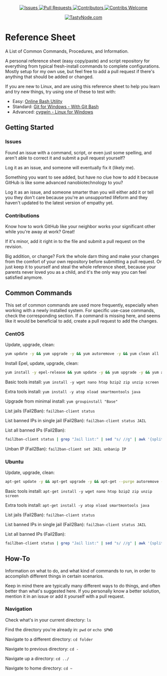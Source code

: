 <p align="center">
    <a href="https://github.com/techjwalker/reference-sheet/issues">
        <img src="https://img.shields.io/github/issues-raw/techjwalker/reference-sheet.svg?style=flat-square"
             alt="Issues">
    </a>
    <a href="https://github.com/techjwalker/reference-sheet/pulls">
        <img src="https://img.shields.io/github/issues-pr-raw/techjwalker/reference-sheet.svg?style=flat-square"
             alt="Pull Requests">
    </a>
    <a href="https://github.com/techjwalker/reference-sheet/graphs/contributors">
        <img src="https://img.shields.io/github/contributors/techjwalker/reference-sheet.svg?style=flat-square"
             alt="Contributors">
    </a>
    <a href="https://github.com/techjwalker/reference-sheet">
        <img src="https://img.shields.io/badge/contributions-welcome-brightgreen.svg?style=flat-square"
             alt="Contribs Welcome">
    </a>
</p>
<p align="center">
    <a href="https://tastynode.com">
        <img src="https://img.shields.io/badge/sponsored%20by-tastynode.com-red.svg?style=flat-square"
             alt="TastyNode.com">
    </a>
</p>

Reference Sheet
=======

A List of Common Commands, Procedures, and Information.

A personal reference sheet (easy copy/paste) and script repository for everything from typical fresh-install commands to complete configurations. Mostly setup for my own use, but feel free to add a pull request if there's anything that should be added or changed.

If you are new to Linux, and are using this reference sheet to help you learn and try new things, try using one of these to test with:

* Easy: [Online Bash Utility](https://www.tutorialspoint.com/execute_bash_online.php)
* Standard: [Git for Windows - With Git Bash](https://git-for-windows.github.io/)
* Advanced: [cygwin - Linux for Windows](https://www.cygwin.com/)

Getting Started
---------------

### Issues

Found an issue with a command, script, or even just some spelling, and aren't able to correct it and submit a pull request yourself?

Log it as an issue, and someone will eventually fix it (likely me).

Something you want to see added, but have no clue how to add it because GitHub is like some advanced nanobiotechnology to you?

Log it as an issue, and someone smarter than you will either add it or tell you they don't care because you're an unsupported lifeform and they haven't updated to the latest version of empathy yet.

### Contributions

Know how to work GitHub like your neighbor works your significant other while you're away at work? Great!

If it's minor, add it right in to the file and submit a pull request on the revision.

Big addition, or change? Fork the whole darn thing and make your changes from the comfort of your own repository before submitting a pull request. Or just keep it to yourself and steal the whole reference sheet, because your parents never loved you as a child, and it's the only way you can feel satisfied anymore.

Common Commands
---------------

This set of common commands are used more frequently, especially when working with a newly installed system. For specific use-case commands, check the corresponding section. If a command is missing here, and seems like it would be beneficial to add, create a pull request to add the changes.

### CentOS

Update, upgrade, clean:
```sh
yum update -y && yum upgrade -y && yum autoremove -y && yum clean all
```

Install Epel, update, upgrade, clean:
```sh
yum install -y epel-release && yum update -y && yum upgrade -y && yum autoremove -y && yum clean all
```

Basic tools install: `yum install -y wget nano htop bzip2 zip unzip screen `

Extra tools install: `yum install -y atop nload smartmontools java`

Upgrade from minimal install: `yum groupinstall "Base"`

List jails (Fail2Ban): `fail2ban-client status`

List banned IPs in single jail (Fail2Ban): `fail2ban-client status JAIL`

List all banned IPs (Fail2Ban):
```sh
fail2ban-client status | grep "Jail list:" | sed "s/ //g" | awk '{split($2,a,",");for(i in a) system("fail2ban-client status " a[i])}' | grep "Status\|IP list"
```

Unban IP (Fail2Ban): `fail2ban-client set JAIL unbanip IP`

### Ubuntu

Update, upgrade, clean:
```sh
apt-get update -y && apt-get upgrade -y && apt-get --purge autoremove -y && apt-get clean
```

Basic tools install: `apt-get install -y wget nano htop bzip2 zip unzip screen`

Extra tools install: `apt-get install -y atop nload smartmontools java`

List jails (Fail2Ban): `fail2ban-client status`

List banned IPs in single jail (Fail2Ban): `fail2ban-client status JAIL`

List all banned IPs (Fail2Ban):
```sh
fail2ban-client status | grep "Jail list:" | sed "s/ //g" | awk '{split($2,a,",");for(i in a) system("fail2ban-client status " a[i])}' | grep "Status\|IP list"
```

How-To
---------------

Information on what to do, and what kind of commands to run, in order to accomplish different things in certain scenarios.

Keep in mind there are typically many different ways to do things, and often better than what's suggested here. If you personally know a better solution, mention it in an issue or add it yourself with a pull request.

### Navigation

Check what's in your current directory: `ls`

Find the directory you're already in: `pwd` or `echo $PWD`

Navigate to a different directory: `cd folder`

Navigate to previous directory: `cd -`

Navigate up a directory: `cd ../`

Navigate to home directory: `cd ~`
